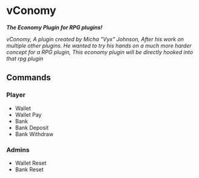 # vConomy

_**The Economy Plugin for RPG plugins!**_

_vConomy, A plugin created by Micha "Vyx" Johnson, After his work on multiple other plugins._
_He wanted to try his hands on a much more harder concept for a RPG plugin, This economy plugin will be directly hooked into that rpg plugin_

## Commands

### Player
* Wallet
* Wallet Pay
* Bank
* Bank Deposit
* Bank Withdraw

### Admins
* Wallet Reset <name>
* Bank Reset <name>